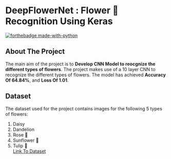 # DeepFlowerNet : Flower :blossom: Recognition Using Keras
[![forthebadge made-with-python](http://ForTheBadge.com/images/badges/made-with-python.svg)](https://www.python.org/)
## About The Project
The main aim of the project is to **Develop CNN Model to reocgnize the different types of flowers**. The project makes use of a 10 layer CNN to recognize the different types of flowers. The model has achieved **Accuracy Of 64.84%**, and **Loss Of 1.01**.
## Dataset
The dataset used for the project contains images for the following 5 types of flowers:
1. Daisy
2. Dandelion
3. Rose :rose:
4. Sunflower :sunflower:
5. Tulip :tulip: <br>
[Link To Dataset](https://www.kaggle.com/alxmamaev/flowers-recognition)
